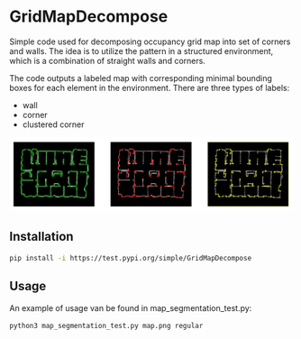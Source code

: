 # GridMapDecompose
Simple code used for decomposing occupancy grid map into set of corners and walls. The idea is to utilize the pattern in a structured environment, which is a combination of straight walls and corners. 

The code outputs a labeled map with corresponding minimal bounding boxes for each element in the environment. There are three types of labels:

* wall
* corner
* clustered corner
 
 ![Example of labeling](https://github.com/tkucner/GridMapDecompose/blob/master/example.png)
 
## Installation 

```bash
pip install -i https://test.pypi.org/simple/GridMapDecompose
```
## Usage

An example of usage van be found in map_segmentation_test.py:
```bash
python3 map_segmentation_test.py map.png regular
```